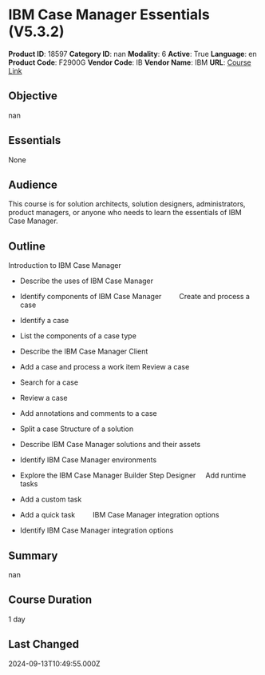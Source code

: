 # IBM Case Manager Essentials (V5.3.2)

**Product ID**: 18597
**Category ID**: nan
**Modality**: 6
**Active**: True
**Language**: en
**Product Code**: F2900G
**Vendor Code**: IB
**Vendor Name**: IBM
**URL**: [Course Link](https://www.fastlaneus.com/course/ibm-f2900g)

## Objective
nan

## Essentials
None

## Audience
This course is for solution architects, solution designers, administrators, product managers, or anyone who needs to learn the essentials of IBM Case Manager.

## Outline
Introduction to IBM Case Manager    


- Describe the uses of IBM Case Manager    
- Identify components of IBM Case Manager
        Create and process a case    


- Identify a case    
- List the components of a case type    
- Describe the IBM Case Manager Client    
- Add a case and process a work item
Review a case    


- Search for a case    
- Review a case    
- Add annotations and comments to a case    
- Split a case
Structure of a solution    


- Describe IBM Case Manager solutions and their assets    
- Identify IBM Case Manager environments    
- Explore the IBM Case Manager Builder Step Designer    
Add runtime tasks    


- Add a custom task    
- Add a quick task        
IBM Case Manager integration options    


- Identify IBM Case Manager integration options

## Summary
nan

## Course Duration
1 day

## Last Changed
2024-09-13T10:49:55.000Z
